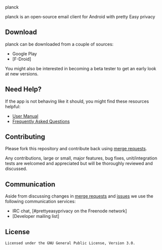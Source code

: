 planck

planck is an open-source email client for Android with pretty Easy privacy

## Download

planck can be downloaded from a couple of sources:

- Google Play
- [F-Droid]

You might also be interested in becoming a beta tester to get an early look at new versions.

## Need Help?

If the app is not behaving like it should, you might find these resources helpful:

- [User Manual](https://prettyeasyprivacy.com/docs/)
- [Frequently Asked Questions](https://prettyeasyprivacy.com/faq/)



## Contributing

Please fork this repository and contribute back using [merge requests](https://git.planck.security/android/pep/-/merge_requests).

Any contributions, large or small, major features, bug fixes, unit/integration tests are welcomed and appreciated
but will be thoroughly reviewed and discussed.


## Communication

Aside from discussing changes in [merge requests](https://git.planck.security/android/pep/-/merge_requests) and
[issues](https://git.planck.security/android/pep/-/issues) we use the following communication services:

- IRC chat, [#prettyeasyprivacy on the Freenode network]
- [Developer mailing list]


## License

    Licensed under the GNU General Public License, Version 3.0.


